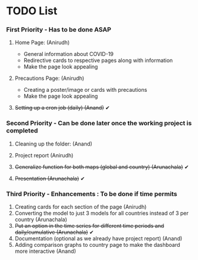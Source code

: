 # TODO List

### First Priority - Has to be done ASAP

1. Home Page: (Anirudh)

   - General information about COVID-19
   - Redirective cards to respective pages along with information
   - Make the page look appealing

2. Precautions Page: (Anirudh)

   - Creating a poster/image or cards with precautions
   - Make the page look appealing
   
4. <del>Setting up a cron job (daily) (Anand)</del>  ✔


### Second Priority - Can be done later once the working project is completed

1. Cleaning up the folder: (Anand)

2. Project report (Anirudh)
2. <del>Generalize function for both maps (global and country) (Arunachala)</del> ✔
3. <del>Presentation (Arunachala)</del> ✔
 

### Third Priority - Enhancements : To be done if time permits

1. Creating cards for each section of the page (Anirudh)
1. Converting the model to just 3 models for all countries instead of 3 per country (Arunachala)
4. <del>Put an option in the time series for different time periods and daily/cumulative (Arunachala)</del> ✔
2. Documentation (optional as we already have project report) (Anand)
3. Adding comparison graphs to country page to make the dashboard more interactive (Anand)
